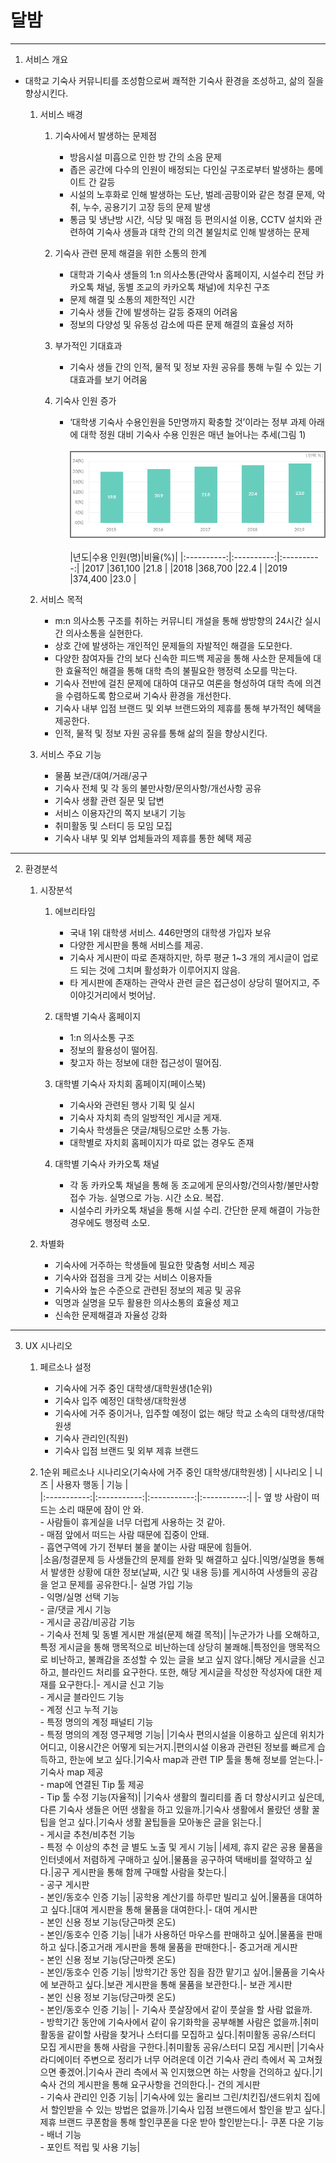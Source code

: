 # 달밤
___
1. 서비스 개요
- 대학교 기숙사 커뮤니티를 조성함으로써 쾌적한 기숙사 환경을 조성하고, 삶의 질을 향상시킨다.

    1. 서비스 배경
        1. 기숙사에서 발생하는 문제점
            - 방음시설 미흡으로 인한 방 간의 소음 문제
            - 좁은 공간에 다수의 인원이 배정되는 다인실 구조로부터 발생하는 룸메이트 간 갈등
            - 시설의 노후화로 인해 발생하는 도난, 벌레·곰팡이와 같은 청결 문제, 악취, 누수, 공용기기 고장 등의 문제 발생
            - 통금 및 냉난방 시간, 식당 및 매점 등 편의시설 이용, CCTV 설치와 관련하여 기숙사 생들과 대학 간의 의견 불일치로 인해 발생하는 문제
  
        1. 기숙사 관련 문제 해결을 위한 소통의 한계
            - 대학과 기숙사 생들의 1:n 의사소통(관악사 홈페이지, 시설수리 전담 카카오톡 채널, 동별 조교의 카카오톡 채널)에 치우친 구조
            - 문제 해결 및 소통의 제한적인 시간
            - 기숙사 생들 간에 발생하는 갈등 중재의 어려움
            - 정보의 다양성 및 유동성 감소에 따른 문제 해결의 효율성 저하

        1. 부가적인 기대효과
            - 기숙사 생들 간의 인적, 물적 및 정보 자원 공유를 통해 누릴 수 있는 기대효과를 보기 어려움

        1. 기숙사 인원 증가
            - ‘대학생 기숙사 수용인원을 5만명까지 확충할 것’이라는 정부 과제 아래에 대학 정원 대비 기숙사 수용 인원은 매년 늘어나는 추세(그림 1)<br/><br/>
            ![기숙사_수용률](기숙사_수용률.png)<br/><br/>
                |년도|수용 인원(명)|비율(%)|
                |:----------:|:----------:|:----------:|
                |2017           |361,100           |21.8           |
                |2018           |368,700           |22.4           |
                |2019           |374,400           |23.0           |
  
    1. 서비스 목적
        - m:n 의사소통 구조를 취하는 커뮤니티 개설을 통해 쌍방향의 24시간 실시간 의사소통을 실현한다.
        - 상호 간에 발생하는 개인적인 문제들의 자발적인 해결을 도모한다.
        - 다양한 참여자들 간의 보다 신속한 피드백 제공을 통해 사소한 문제들에 대한 효율적인 해결을 통해 대학 측의 불필요한 행정력 소모를 막는다.
        - 기숙사 전반에 걸친 문제에 대하여 대규모 여론을 형성하여 대학 측에 의견을 수렴하도록 함으로써 기숙사 환경을 개선한다.
        - 기숙사 내부 입점 브랜드 및 외부 브랜드와의 제휴를 통해 부가적인 혜택을 제공한다.
        - 인적, 물적 및 정보 자원 공유를 통해 삶의 질을 향상시킨다.

    1. 서비스 주요 기능
        - 물품 보관/대여/거래/공구
        - 기숙사 전체 및 각 동의 불만사항/문의사항/개선사항 공유
        - 기숙사 생활 관련 질문 및 답변
        - 서비스 이용자간의 쪽지 보내기 기능
        - 취미활동 및 스터디 등 모임 모집
        - 기숙사 내부 및 외부 업체들과의 제휴를 통한 혜택 제공
        
___

2. 환경분석
    1. 시장분석
        1. 에브리타임  
            - 국내 1위 대학생 서비스. 446만명의 대학생 가입자 보유
            - 다양한 게시판을 통해 서비스를 제공.
            - 기숙사 게시판이 따로 존재하지만, 하루 평균 1~3 개의 게시글이 업로드 되는 것에 그치며 활성화가 이루어지지 않음.
            - 타 게시판에 존재하는 관악사 관련 글은 접근성이 상당히 떨어지고, 주 이야깃거리에서 벗어남.
  
        1. 대학별 기숙사 홈페이지
            - 1:n 의사소통 구조
            - 정보의 활용성이 떨어짐.
            - 찾고자 하는 정보에 대한 접근성이 떨어짐.

        1. 대학별 기숙사 자치회 홈페이지(페이스북)
            - 기숙사와 관련된 행사 기획 및 실시
            - 기숙사 자치회 측의 일방적인 게시글 게재.
            - 기숙사 학생들은 댓글/채팅으로만 소통 가능.
            - 대학별로 자치회 홈페이지가 따로 없는 경우도 존재

        1. 대학별 기숙사 카카오톡 채널
            - 각 동 카카오톡 채널을 통해 동 조교에게 문의사항/건의사항/불만사항 접수 가능. 실명으로 가능. 시간 소요. 복잡.
            - 시설수리 카카오톡 채널을 통해 시설 수리. 간단한 문제 해결이 가능한 경우에도 행정력 소모.

    1. 차별화
        - 기숙사에 거주하는 학생들에 필요한 맞춤형 서비스 제공
        - 기숙사와 접점을 크게 갖는 서비스 이용자들
        - 기숙사와 높은 수준으로 관련된 정보의 제공 및 공유
        - 익명과 실명을 모두 활용한 의사소통의 효율성 제고
        - 신속한 문제해결과 자율성 강화
        
___

3. UX 시나리오

    1. 페르소나 설정
        - 기숙사에 거주 중인 대학생/대학원생(1순위)
        - 기숙사 입주 예정인 대학생/대학원생
        - 기숙사에 거주 중이거나, 입주할 예정이 없는 해당 학교 소속의 대학생/대학원생
        - 기숙사 관리인(직원)
        - 기숙사 입점 브랜드 및 외부 제휴 브랜드
        
    1. 1순위 페르소나 시나리오(기숙사에 거주 중인 대학생/대학원생)
        | 시나리오 | 니즈 | 사용자 행동 | 기능 |  
        |:-----------:|:-----------:|:-----------:|:-----------:|
        |- 옆 방 사람이 떠드는 소리 때문에 잠이 안 와.<br/>- 사람들이 휴게실을 너무 더럽게 사용하는 것 같아.<br/>- 매점 앞에서 떠드는 사람 때문에 집중이 안돼.<br/>- 흡연구역에 가기 전부터 불을 붙이는 사람 때문에 힘들어.<br/>|소음/청결문제 등 사생들간의 문제를 완화 및 해결하고 싶다.|익명/실명을 통해서 발생한 상황에 대한 정보(날짜, 시간 및 내용 등)를 게시하여 사생들의 공감을 얻고 문제를 공유한다.|- 실명 가입 기능<br/>- 익명/실명 선택 기능<br/>- 글/댓글 게시 기능<br/>- 게시글 공감/비공감 기능<br/>- 기숙사 전체 및 동별 게시판 개설(문제 해결 목적)|
        |누군가가 나를 오해하고, 특정 게시글을 통해 맹목적으로 비난하는데 상당히 불쾌해.|특정인을 맹목적으로 비난하고, 불쾌감을 조성할 수 있는 글을 보고 싶지 않다.|해당 게시글을 신고하고, 블라인드 처리를 요구한다. 또한, 해당 게시글을 작성한 작성자에 대한 제재를 요구한다.|- 게시글 신고 기능<br/>- 게시글 블라인드 기능<br/>- 계정 신고 누적 기능<br/>- 특정 명의의 계정 패널티 기능<br/>- 특정 명의의 계정 영구제명 기능|
        |기숙사 편의시설을 이용하고 싶은데 위치가 어디고, 이용시간은 어떻게 되는거지.|편의시설 이용과 관련된 정보를 빠르게 습득하고, 한눈에 보고 싶다.|기숙사 map과 관련 TIP 툴을 통해 정보를 얻는다.|-기숙사 map 제공<br/>- map에 연결된 Tip 툴 제공<br/>- Tip 툴 수정 기능(자율적)|
        |기숙사 생활의 퀄리티를 좀 더 향상시키고 싶은데, 다른 기숙사 생들은 어떤 생활을 하고 있을까.|기숙사 생활에서 몰랐던 생활 꿀팁을 얻고 싶다.|기숙사 생활 꿀팁들을 모아놓은 글을 읽는다.|<br/>- 게시글 추천/비추천 기능<br/>- 특정 수 이상의 추천 글 별도 노출 및 게시 기능|
        |세제, 휴지 같은 공용 물품을 인터넷에서 저렴하게 구매하고 싶어.|물품을 공구하여 택배비를 절약하고 싶다.|공구 게시판을 통해 함께 구매할 사람을 찾는다.|<br/>- 공구 게시판<br/>- 본인/동호수 인증 기능|
        |공학용 계산기를 하루만 빌리고 싶어.|물품을 대여하고 싶다.|대여 게시판을 통해 물품을 대여한다.|- 대여 게시판<br/>- 본인 신용 정보 기능(당근마켓 온도)<br/>- 본인/동호수 인증 기능|
        |내가 사용하던 마우스를 판매하고 싶어.|물품을 판매하고 싶다.|중고거래 게시판을 통해 물품을 판매한다.|- 중고거래 게시판<br/>- 본인 신용 정보 기능(당근마켓 온도)<br/>- 본인/동호수 인증 기능|
        |방학기간 동안 짐을 잠깐 맡기고 싶어.|물품을 기숙사에 보관하고 싶다.|보관 게시판을 통해 물품을 보관한다.|- 보관 게시판<br/>- 본인 신용 정보 기능(당근마켓 온도)<br/>- 본인/동호수 인증 기능|
        |- 기숙사 풋살장에서 같이 풋살을 할 사람 없을까.<br/>- 방학기간 동안에 기숙사에서 같이 유기화학을 공부해볼 사람은 없을까.|취미활동을 같이할 사람을 찾거나 스터디를 모집하고 싶다.|취미활동 공유/스터디 모집 게시판을 통해 사람을 구한다.|취미활동 공유/스터디 모집 게시판|
        |기숙사 라디에이터 주변으로 정리가 너무 어려운데 이건 기숙사 관리 측에서 꼭 고쳐줬으면 좋겠어.|기숙사 관리 측에서 꼭 인지했으면 하는 사항을 건의하고 싶다.|기숙사 건의 게시판을 통해 요구사항을 건의한다.|- 건의 게시판<br/>- 기숙사 관리인 인증 기능|
        |기숙사에 있는 올리브 그린/치킨집/샌드위치 집에서 할인받을 수 있는 방법은 없을까.|기숙사 입점 브랜드에서 할인을 받고 싶다.|제휴 브랜드 쿠폰함을 통해 할인쿠폰을 다운 받아 할인받는다.|- 쿠폰 다운 기능<br/>- 배너 기능<br/>- 포인트 적립 및 사용 기능|
